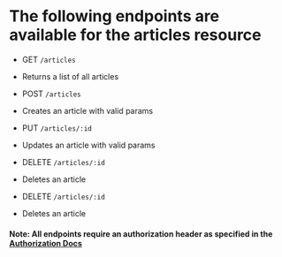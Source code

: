 
# The following endpoints are available for the articles resource
- GET `/articles`
* Returns a list of all articles

- POST `/articles`
* Creates an article with valid params

- PUT `/articles/:id`
* Updates an article with valid params

- DELETE `/articles/:id`
* Deletes an article

- DELETE `/articles/:id`
* Deletes an article

#### Note: All endpoints require an authorization header as specified in the [Authorization Docs](../auth/authorization.md)